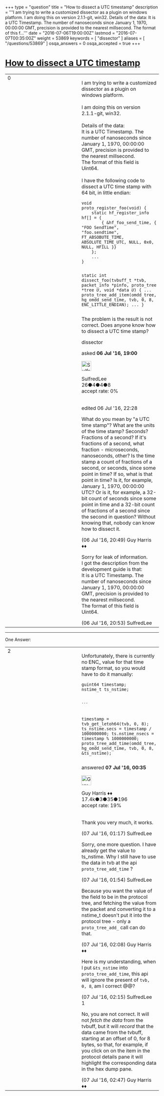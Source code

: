 +++
type = "question"
title = "How to dissect a UTC timestamp"
description = '''I am trying to write a customized dissector as a plugin on windows platform.  I am doing this on version 2.1.1-git, win32.  Details of the data: It is a UTC Timestamp. The number of nanoseconds since January 1, 1970, 00:00:00 GMT, precision is provided to the nearest millsecond. The format of this f...'''
date = "2016-07-06T19:00:00Z"
lastmod = "2016-07-07T00:35:00Z"
weight = 53869
keywords = [ "dissector" ]
aliases = [ "/questions/53869" ]
osqa_answers = 0
osqa_accepted = true
+++

<div class="headNormal">

# [How to dissect a UTC timestamp](/questions/53869/how-to-dissect-a-utc-timestamp)

</div>

<div id="main-body">

<div id="askform">

<table id="question-table" style="width:100%;"><colgroup><col style="width: 50%" /><col style="width: 50%" /></colgroup><tbody><tr class="odd"><td style="width: 30px; vertical-align: top"><div class="vote-buttons"><div id="post-53869-score" class="post-score" title="current number of votes">0</div><div id="favorite-count" class="favorite-count"></div></div></td><td><div id="item-right"><div class="question-body"><p>I am trying to write a customized dissector as a plugin on windows platform.<br />
<br />
I am doing this on version 2.1.1-git, win32.<br />
<br />
Details of the data:<br />
It is a UTC Timestamp. The number of nanoseconds since January 1, 1970, 00:00:00 GMT, precision is provided to the nearest millsecond.<br />
The format of this field is Uint64.<br />
<br />
I have the following code to dissect a UTC time stamp with 64 bit, in little endian:<br />
</p><pre><code>void 
proto_register_foo(void) {
    static hf_register_info hf[] = {
        { &amp;hf_foo_send_time, { &quot;FOO SendTime&quot;, &quot;foo.sendtime&quot;, FT_ABSOBUTE_TIME, ABSOLUTE_TIME_UTC, NULL, 0x0, NULL, HFILL }}
    };
    ... 
}

static int
dissect_foo(tvbuff_t *tvb, packet_info *pinfo, proto_tree *tree _U_, void *data _U_)
{
...
proto_tree_add_item(omdd_tree, hg_omdd_send_time, tvb, 0, 8, ENC_LITTLE_ENDIAN);
...
}</code></pre><p>The problem is the result is not correct. Does anyone know how to dissect a UTC time stamp?</p></div><div id="question-tags" class="tags-container tags">dissector</div><div id="question-controls" class="post-controls"></div><div class="post-update-info-container"><div class="post-update-info post-update-info-user"><p>asked <strong>06 Jul '16, 19:00</strong></p><img src="https://secure.gravatar.com/avatar/7c0faeca14601a7e181f27988b503982?s=32&amp;d=identicon&amp;r=g" class="gravatar" width="32" height="32" alt="SulfredLee&#39;s gravatar image" /><p>SulfredLee<br />
<span class="score" title="26 reputation points">26</span><span title="4 badges"><span class="badge1">●</span><span class="badgecount">4</span></span><span title="4 badges"><span class="silver">●</span><span class="badgecount">4</span></span><span title="8 badges"><span class="bronze">●</span><span class="badgecount">8</span></span><br />
<span class="accept_rate" title="Rate of the user&#39;s accepted answers">accept rate:</span> <span title="SulfredLee has no accepted answers">0%</span> </br></br></p></div><div class="post-update-info post-update-info-edited"><p>edited 06 Jul '16, 22:28</p></div></div><div id="comments-container-53869" class="comments-container"><span id="53871"></span><div id="comment-53871" class="comment"><div id="post-53871-score" class="comment-score"></div><div class="comment-text"><p>What do you mean by "a UTC time stamp"? What are the units of the time stamp? Seconds? Fractions of a second? If it's fractions of a second, what fraction - microseconds, nanoseconds, other? Is the time stamp a count of fractions of a second, or seconds, since some point in time? If so, what is that point in time? Is it, for example, January 1, 1970, 00:00:00 UTC? Or is it, for example, a 32-bit count of seconds since some point in time and a 32-bit count of fractions of a second since the second in question? Without knowing that, nobody can know how to dissect it.</p></div><div id="comment-53871-info" class="comment-info"><span class="comment-age">(06 Jul '16, 20:49)</span> Guy Harris ♦♦</div></div><span id="53872"></span><div id="comment-53872" class="comment"><div id="post-53872-score" class="comment-score"></div><div class="comment-text"><p>Sorry for leak of information.<br />
I got the description from the development guide is that:<br />
It is a UTC Timestamp. The number of nanoseconds since January 1, 1970, 00:00:00 GMT, precision is provided to the nearest millsecond.<br />
The format of this field is Uint64.</p></div><div id="comment-53872-info" class="comment-info"><span class="comment-age">(06 Jul '16, 20:53)</span> SulfredLee</div></div></div><div id="comment-tools-53869" class="comment-tools"></div><div class="clear"></div><div id="comment-53869-form-container" class="comment-form-container"></div><div class="clear"></div></div></td></tr></tbody></table>

------------------------------------------------------------------------

<div class="tabBar">

<span id="sort-top"></span>

<div class="headQuestions">

One Answer:

</div>

</div>

<span id="53879"></span>

<div id="answer-container-53879" class="answer accepted-answer">

<table style="width:100%;"><colgroup><col style="width: 50%" /><col style="width: 50%" /></colgroup><tbody><tr class="odd"><td style="width: 30px; vertical-align: top"><div class="vote-buttons"><div id="post-53879-score" class="post-score" title="current number of votes">2</div></div></td><td><div class="item-right"><div class="answer-body"><p>Unfortunately, there is currently no ENC_ value for that time stamp format, so you would have to do it manually:</p><pre><code>guint64 timestamp;
nstime_t ts_nstime;

    ...

timestamp = tvb_get_letoh64(tvb, 0, 8);
ts_nstime.secs = timestamp / 1000000000;
ts.nstime_nsecs = timestamp % 1000000000;
proto_tree_add_time(omdd_tree, hg_omdd_send_time, tvb, 0, 8, &amp;ts_nstime);</code></pre></div><div class="answer-controls post-controls"></div><div class="post-update-info-container"><div class="post-update-info post-update-info-user"><p>answered <strong>07 Jul '16, 00:35</strong></p><img src="https://secure.gravatar.com/avatar/f93de7000747ab5efb5acd3034b2ebd7?s=32&amp;d=identicon&amp;r=g" class="gravatar" width="32" height="32" alt="Guy%20Harris&#39;s gravatar image" /><p>Guy Harris ♦♦<br />
<span class="score" title="17443 reputation points"><span>17.4k</span></span><span title="3 badges"><span class="badge1">●</span><span class="badgecount">3</span></span><span title="35 badges"><span class="silver">●</span><span class="badgecount">35</span></span><span title="196 badges"><span class="bronze">●</span><span class="badgecount">196</span></span><br />
<span class="accept_rate" title="Rate of the user&#39;s accepted answers">accept rate:</span> <span title="Guy Harris has 216 accepted answers">19%</span> </br></br></p></div></div><div id="comments-container-53879" class="comments-container"><span id="53883"></span><div id="comment-53883" class="comment"><div id="post-53883-score" class="comment-score"></div><div class="comment-text"><p>Thank you very much, it works.</p></div><div id="comment-53883-info" class="comment-info"><span class="comment-age">(07 Jul '16, 01:17)</span> SulfredLee</div></div><span id="53885"></span><div id="comment-53885" class="comment"><div id="post-53885-score" class="comment-score"></div><div class="comment-text"><p>Sorry, one more question. I have already get the value to ts_nstime. Why I still have to use the data in tvb at the api <code>proto_tree_add_time</code> ?</p></div><div id="comment-53885-info" class="comment-info"><span class="comment-age">(07 Jul '16, 01:54)</span> SulfredLee</div></div><span id="53887"></span><div id="comment-53887" class="comment"><div id="post-53887-score" class="comment-score"></div><div class="comment-text"><p>Because you want the value of the field to be in the protocol tree, and fetching the value from the packet and converting it to a nstime_t doesn't put it into the protocol tree - only a <code>proto_tree_add_</code> call can do that.</p></div><div id="comment-53887-info" class="comment-info"><span class="comment-age">(07 Jul '16, 02:08)</span> Guy Harris ♦♦</div></div><span id="53888"></span><div id="comment-53888" class="comment"><div id="post-53888-score" class="comment-score"></div><div class="comment-text"><p>Here is my understanding, when I put <code>&amp;ts_nstime</code> into <code>proto_tree_add_time</code>, this api will ignore the present of <code>tvb, 0, 8</code>, am I correct @@?</p></div><div id="comment-53888-info" class="comment-info"><span class="comment-age">(07 Jul '16, 02:15)</span> SulfredLee</div></div><span id="53889"></span><div id="comment-53889" class="comment"><div id="post-53889-score" class="comment-score">1</div><div class="comment-text"><p>No, you are not correct. It will not <em>fetch the data</em> from the tvbuff, but it will <em>record</em> that the data came from the tvbuff, starting at an offset of 0, for 8 bytes, so that, for example, if you click on on the item in the protocol details pane it will highlight the corresponding data in the hex dump pane.</p></div><div id="comment-53889-info" class="comment-info"><span class="comment-age">(07 Jul '16, 02:47)</span> Guy Harris ♦♦</div></div></div><div id="comment-tools-53879" class="comment-tools"></div><div class="clear"></div><div id="comment-53879-form-container" class="comment-form-container"></div><div class="clear"></div></div></td></tr></tbody></table>

</div>

<div class="paginator-container-left">

</div>

</div>

</div>

